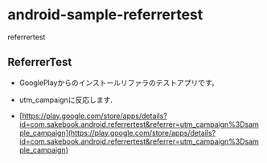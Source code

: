 android-sample-referrertest
===========================

referrertest

## ReferrerTest
 * GooglePlayからのインストールリファラのテストアプリです。
 * utm_campaignに反応します.
 
 * [https://play.google.com/store/apps/details?id=com.sakebook.android.referrertest&referrer=utm_campaign%3Dsample_campaign](https://play.google.com/store/apps/details?id=com.sakebook.android.referrertest&referrer=utm_campaign%3Dsample_campaign)
